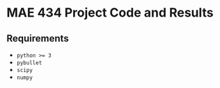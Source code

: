 # MAE 434 Project Code and Results


## Requirements
- `python >= 3`
- `pybullet`
- `scipy`
- `numpy`
